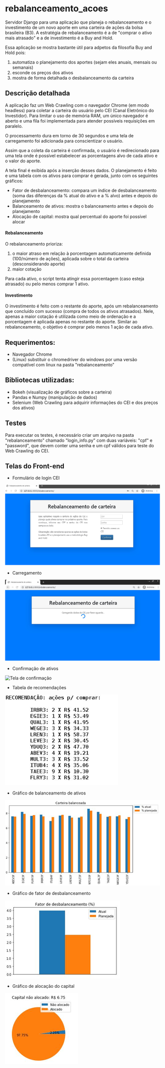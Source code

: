 # rebalanceamento_acoes
Servidor Django para uma aplicação que planeja o rebalanceamento e o investimento de um novo aporte em uma carteira de ações da bolsa brasileira (B3). A estratégia de rebalanceamento é a de "comprar o ativo mais atrasado" e a de investimento é a Buy and Hold.

Essa aplicação se mostra bastante útil para adpetos da filosofia Buy and Hold pois:
1. automatiza o planejamento dos aportes (sejam eles anuais, mensais ou semanais)
2. esconde os preços dos ativos
3. mostra de forma detalhada o desbalanceamento da carteira

## Descrição detalhada
A aplicação faz um Web Crawling com o navegador Chrome (em modo headless) para coletar a carteira do usuário pelo CEI (Canal Eletrônico do Investidor). 
Para limitar o uso de memória RAM, um único navegador é aberto e uma fila foi implementada para atender possíveis requisições em paralelo.

O processamento dura em torno de 30 segundos e uma tela de carregamento foi adicionada para conscientizar o usuário.

Assim que a coleta da carteira é confirmada, o usuário é redirecionado para uma tela onde é possível estabelecer as porcentagens alvo de cada ativo e o valor do aporte.

A tela final é exibida após a inserção desses dados. O planejamento é feito e uma tabela com os ativos para comprar é gerada, junto com os seguintes gráficos:
* Fator de desbalanceamento: compara um índice de desbalanceamento (soma das diferenças da % atual do ativo e a % alvo) antes e depois do planejamento
* Balanceamento de ativos: mostra o balanceamento antes e depois do planejamento
* Alocação de capital: mostra qual percentual do aporte foi possível alocar

#### Rebalanceamento
O rebalanceamento prioriza:
1. o maior atraso em relação à porcentagem automaticamente definida (100/número de ações), aplicada sobre o total da carteira (desconsiderando aporte) 
2. maior cotação

Para cada ativo, o script tenta atingir essa porcentagem (caso esteja atrasado) ou pelo menos comprar 1 ativo.

#### Investimento
O investimento é feito com o restante do aporte, após um rebalanceamento que concluído com sucesso (compra de todos os ativos atrasados).
Nele, apenas a maior cotação é utilizada como meio de ordenação e a porcentagem é aplicada apenas no restante do aporte.
Similar ao rebalanceamento, o objetivo é comprar pelo menos 1 ação de cada ativo.


## Requerimentos:
* Navegador Chrome 
* (Linux) substituir o chromedriver do windows por uma versão compatível com linux na pasta "rebalanceamento"

## Bibliotecas utilizadas: 
* Bokeh (visualização de gráficos sobre a carteira)
* Pandas e Numpy (manipulação de dados) 
* Selenium (Web Crawling para adquirir informações do CEI e dos preços dos ativos)

## Testes
Para executar os testes, é necessário criar um arquivo na pasta "rebalanceamento" chamado "login_info.py" com duas variáveis: "cpf" e "password", que devem conter uma senha e um cpf válidos para teste do Web Crawling do CEI.

## Telas do Front-end
* Formulário de login CEI

![Formulário CEI](imgs/login.JPG)

* Carregamento 

![Tela de carregamento](imgs/loading.JPG)

* Confirmação de ativos

![Tela de confirmação](imgs/confirm.JPG)

* Tabela de recomendações

![Recomendações](imgs/recomendacao.JPG)

* Gráfico de balanceamento de ativos

![Balanceamento de ativos da carteira](imgs/carteira.JPG)

* Gráfico de fator de desbalanceamento

![Fator de desbalanceamento](imgs/fator.JPG)

* Gráfico de alocação do capital

![Alocação do aporte](imgs/alocacao.JPG)
